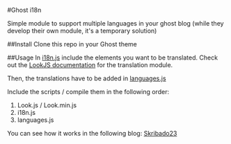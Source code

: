 #Ghost i18n

Simple module to support multiple languages in your ghost blog (while they develop their own module, it's a temporary solution)

##Install
Clone this repo in your Ghost theme

##Usage
In [i18n.js]() include the elements you want to be translated. Check out the [LookJS documentation]() for the translation module.

Then, the translations have to be added in [languages.js]()

Include the scripts / compile them in the following order:
1. Look.js / Look.min.js
2. i18n.js
3. languages.js

You can see how it works in the following blog: [Skribado23](http://skribado23.com/)